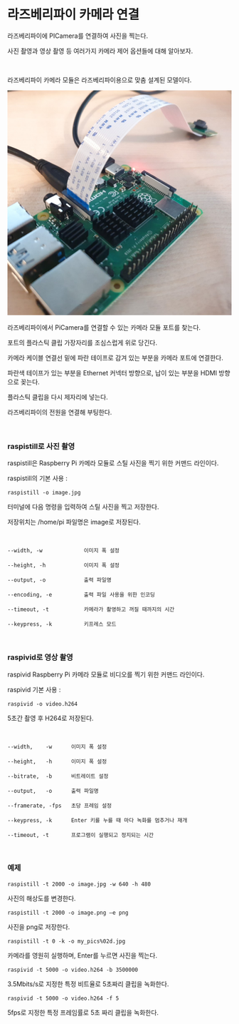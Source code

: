 # 라즈베리파이 카메라 연결

라즈베리파이에 PICamera를 연결하여 사진을 찍는다. 

사진 촬영과 영상 촬영 등 여러가지 카메라 제어 옵션들에 대해 알아보자. 

<br>

라즈베리파이 카메라 모듈은 라즈베리파이용으로 맞춤 설계된 모델이다. 

![camera](Image/camera.jpg)

라즈베리파이에서 PiCamera를 연결할 수 있는 카메라 모듈 포트를 찾는다. 

포트의 플라스틱 클립 가장자리를 조심스럽게 위로 당긴다. 

카메라 케이블 연결선 밑에 파란 테이프로 감겨 있는 부분을 카메라 포트에 연결한다. 

파란색 테이프가 있는 부분을 Ethernet 커넥터 방향으로, 납이 있는 부분을 HDMI 방향으로 꽂는다. 

플라스틱 클립을 다시 제자리에 넣는다. 

라즈베리파이의 전원을 연결해 부팅한다. 

<br>

### raspistill로 사진 촬영

raspistill은 Raspberry Pi 카메라 모듈로 스틸 사진을 찍기 위한 커맨드 라인이다. 

raspistill의 기본 사용 : 

```
raspistill -o image.jpg
```

터미널에 다음 명령을 입력하여 스틸 사진을 찍고 저장한다. 

저장위치는 /home/pi 파일명은 image로 저장된다. 

<br>

```
--width, -w             이미지 폭 설정

--height, -h            이미지 폭 설정

--output, -o            출력 파일명

--encoding, -e          출력 파일 사용을 위한 인코딩

--timeout, -t           카메라가 촬영하고 꺼질 때까지의 시간

--keypress, -k          키프레스 모드
```


<br>

### raspivid로 영상 촬영

raspivid Raspberry Pi 카메라 모듈로 비디오를 찍기 위한 커맨드 라인이다. 

raspivid 기본 사용 :

```
raspivid -o video.h264
```

5초간 촬영 후 H264로 저장된다. 

<br>

```
--width,    -w      이미지 폭 설정

--height,   -h      이미지 폭 설정

--bitrate,  -b      비트레이트 설정

--output,   -o      출력 파일명

--framerate, -fps   초당 프레임 설정

--keypress, -k      Enter 키를 누를 때 마다 녹화를 멈추거나 재개

--timeout, -t       프로그램이 실행되고 정지되는 시간
```

<br>

### 예제

```
raspistill -t 2000 -o image.jpg -w 640 -h 480
```

사진의 해상도를 변경한다. 

```
raspistill -t 2000 -o image.png –e png
```

사진을 png로 저장한다. 

```
raspistill -t 0 -k -o my_pics%02d.jpg
```

카메라를 영원히 실행하며, Enter를 누르면 사진을 찍는다. 

```
raspivid -t 5000 -o video.h264 -b 3500000
```

3.5Mbits/s로 지정한 특정 비트율로 5초짜리 클립을 녹화한다. 

```
raspivid -t 5000 -o video.h264 -f 5
```

5fps로 지정한 특정 프레임률로 5초 짜리 클립을 녹화한다.